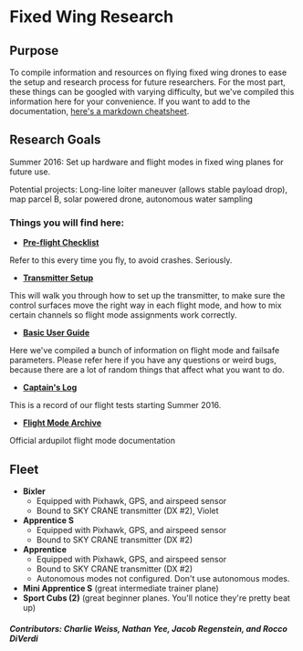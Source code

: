 ﻿# Fixed Wing Research
## Purpose
To compile information and resources on flying fixed wing drones to ease the setup and research process for future researchers. For the most part, these things can be googled with varying difficulty, but we've compiled this information here for your convenience. If you want to add to the documentation, [here's a markdown cheatsheet](https://github.com/adam-p/markdown-here/wiki/Markdown-Cheatsheet).

## Research Goals
Summer 2016: Set up hardware and flight modes in fixed wing planes for future use.

Potential projects: Long-line loiter maneuver (allows stable payload drop), map parcel B, solar powered drone, autonomous water sampling

### Things you will find here:
- **[Pre-flight Checklist](https://github.com/olinrobotics/fixedWingResearch/blob/charlievweiss-patch-1/FixedWingPilotChecklist0.2.docx)**

 Refer to this every time you fly, to avoid crashes. Seriously.
- **[Transmitter Setup](https://github.com/olinrobotics/fixedWingResearch/blob/charlievweiss-patch-1/Transmitter%20Setup.md)**

 This will walk you through how to set up the transmitter, to make sure the control surfaces move the right way in each flight mode, and how to mix certain channels so flight mode assignments work correctly.
- **[Basic User Guide](https://github.com/olinrobotics/fixedWingResearch/blob/charlievweiss-patch-1/basicUserGuide.md)**

 Here we've compiled a bunch of information on flight mode and failsafe parameters. Please refer here if you have any questions or weird bugs, because there are a lot of random things that affect what you want to do.
 
- **[Captain's Log](https://github.com/olinrobotics/fixedWingResearch/blob/charlievweiss-patch-1/captainsLog.md)**

 This is a record of our flight tests starting Summer 2016.

- **[Flight Mode Archive](https://github.com/olinrobotics/fixedWingResearch/blob/master/Flight%20Modes.md)**

 Official ardupilot flight mode documentation

## Fleet
- **Bixler** 
  - Equipped with Pixhawk, GPS, and airspeed sensor
  - Bound to SKY CRANE transmitter (DX #2), Violet
- **Apprentice S** 
  - Equipped with Pixhawk, GPS, and airspeed sensor
  - Bound to SKY CRANE transmitter (DX #2)
- **Apprentice** 
  - Equipped with Pixhawk, GPS, and airspeed sensor
  - Bound to SKY CRANE transmitter (DX #2)
  - Autonomous modes not configured.  Don't use autonomous modes.
- **Mini Apprentice S** (great intermediate trainer plane)
- **Sport Cubs (2)** (great beginner planes. You'll notice they're pretty beat up)

##### Contributors: Charlie Weiss, Nathan Yee, Jacob Regenstein, and Rocco DiVerdi
